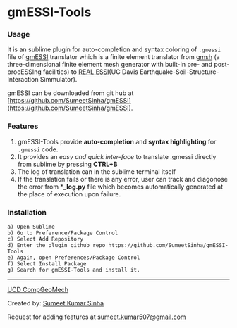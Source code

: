 gmESSI-Tools
=========

### Usage

It is an sublime plugin for auto-completion and syntax coloring of ```.gmessi``` file of [gmESSI](https://github.com/SumeetSinha/gmESSI) translator which is a finite element translator from [gmsh](http://gmsh.info/) (a three-dimensional finite element mesh generator with built-in pre- and post-procESSIng facilities) to [REAL ESSI](http://sokocalo.engr.ucdavis.edu/~jeremic/Real_ESSI_Simulator/)(UC Davis Earthquake-Soil-Structure-Interaction Simmulator).

gmESSI can be downloaded from git hub at [https://github.com/SumeetSinha/gmESSI](https://github.com/SumeetSinha/gmESSI). 

### Features

1. gmESSI-Tools provide **auto-completion** and **syntax highlighting** for ```.gmessi``` code.
3. It provides an *easy and quick inter-face* to translate .gmessi directly from sublime by pressing **CTRL+B**
5. The log of translation can in the sublime terminal itself
6. If the translation fails or there is any error, user can track and diagonose the error from ***_log.py** file  which becomes automatically generated at the place of execution upon failure.

### Installation 

	a) Open Sublime 
	b) Go to Preference/Package Control
	c) Select Add Repository
	d) Enter the plugin github repo https://github.com/SumeetSinha/gmESSI-Tools
	e) Again, open Preferences/Package Control
	f) Select Install Package
	g) Search for gmESSI-Tools and install it.


---
[UCD CompGeoMech](http://sokocalo.engr.ucdavis.edu/~jeremic/)

Created by: [Sumeet Kumar Sinha](http://www.sumeetsinha.in)

Request for adding features at sumeet.kumar507@gmail.com